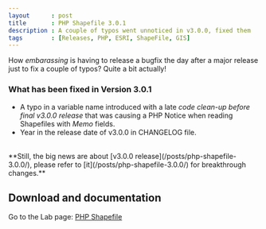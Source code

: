 ```yaml
---
layout      : post
title       : PHP Shapefile 3.0.1
description : A couple of typos went unnoticed in v3.0.0, fixed them
tags        : [Releases, PHP, ESRI, ShapeFile, GIS]
---
```



How *embarassing* is having to release a bugfix the day after a major release just to fix a couple of typos? Quite a bit actually!

### What has been fixed in Version 3.0.1
- A typo in a variable name introduced with a late *code clean-up before final v3.0.0 release* that was causing a PHP Notice when reading Shapefiles with *Memo* fields.
- Year in the release date of v3.0.0 in CHANGELOG file.


<br>
**Still, the big news are about [v3.0.0 release](/posts/php-shapefile-3.0.0/), please refer to [it](/posts/php-shapefile-3.0.0/) for breakthrough changes.**
<br>
  
## Download and documentation

Go to the Lab page: [PHP Shapefile](/labs/php-shapefile/)
